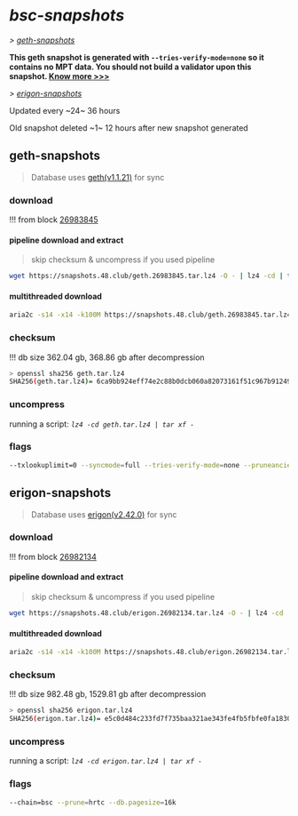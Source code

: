 # *bsc-snapshots*


*\> [geth-snapshots](#geth-snapshots)*

**This geth snapshot is generated with `--tries-verify-mode=none` so it contains no MPT data. You should not build a validator upon this snapshot. [Know more >>>](https://github.com/bnb-chain/bsc/pull/926)**

*\> [erigon-snapshots](#erigon-snapshots)*

Updated every ~24~ 36 hours

Old snapshot deleted ~1~ 12 hours after new snapshot generated

## geth-snapshots


> Database uses [geth(v1.1.21)](https://github.com/bnb-chain/bsc/releases/tag/v1.1.21) for sync


### download

<!-- begin_geth -->

!!! from block [26983845](https://bscscan.com/block/26983845)

#### pipeline download and extract
> skip checksum & uncompress if you used pipeline
```bash
wget https://snapshots.48.club/geth.26983845.tar.lz4 -O - | lz4 -cd | tar xf -
```

#### multithreaded download

```bash
aria2c -s14 -x14 -k100M https://snapshots.48.club/geth.26983845.tar.lz4 -o geth.tar.lz4
```


### checksum

!!! db size 362.04 gb, 368.86 gb after decompression
```bash
> openssl sha256 geth.tar.lz4
SHA256(geth.tar.lz4)= 6ca9bb924eff74e2c88b0dcb060a82073161f51c967b91249d2e42e2a47d0772
```

<!-- end_geth -->

### uncompress


running a script: _`lz4 -cd geth.tar.lz4 | tar xf -`_


### flags


```bash
--txlookuplimit=0 --syncmode=full --tries-verify-mode=none --pruneancient=true --diffblock=5000
```


## erigon-snapshots


> Database uses [erigon(v2.42.0)](https://github.com/ledgerwatch/erigon/releases/tag/v2.42.0) for sync


### download

<!-- begin_erigon -->

!!! from block [26982134](https://bscscan.com/block/26982134)

#### pipeline download and extract
> skip checksum & uncompress if you used pipeline
```bash
wget https://snapshots.48.club/erigon.26982134.tar.lz4 -O - | lz4 -cd | tar xf -
```

#### multithreaded download

```bash
aria2c -s14 -x14 -k100M https://snapshots.48.club/erigon.26982134.tar.lz4 -o erigon.tar.lz4
```


### checksum

!!! db size 982.48 gb, 1529.81 gb after decompression
```bash
> openssl sha256 erigon.tar.lz4
SHA256(erigon.tar.lz4)= e5c0d484c233fd7f735baa321ae343fe4fb5fbfe0fa1830c9a9b5afdd7a60413
```

<!-- end_erigon -->


### uncompress


running a script: _`lz4 -cd erigon.tar.lz4 | tar xf -`_


### flags


```bash
--chain=bsc --prune=hrtc --db.pagesize=16k
```
